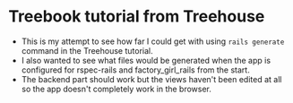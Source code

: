 # Treebook tutorial from Treehouse
* This is my attempt to see how far I could get with using `rails generate`
  command in the Treehouse tutorial.
* I also wanted to see what files would be generated when the app is configured
  for rspec-rails and factory_girl_rails from the start.
* The backend part should work but the views haven't been edited at all so the
  app doesn't completely work in the browser.
